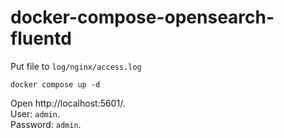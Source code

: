 # docker-compose-opensearch-fluentd

Put file to `log/nginx/access.log`

```
docker compose up -d
```

Open http://localhost:5601/.   
User: `admin`.   
Password: `admin`.   

